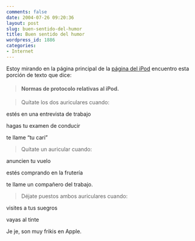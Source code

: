 ```yaml
---
comments: false
date: 2004-07-26 09:20:36
layout: post
slug: buen-sentido-del-humor
title: Buen sentido del humor
wordpress_id: 1886
categories:
- Internet
---
```


Estoy mirando en la página principal de la [página del iPod](http://store.apple.com/Apple/WebObjects/spainstore?family=iPod) encuentro esta porción de texto que dice:





> #### Normas de protocolo relativas al iPod.
> 
> 


> 
> Quítate los dos auriculares cuando:  

estés en una entrevista de trabajo  

hagas tu examen de conducir  

te llame “tu cari”
> 
> 


> 
> Quítate un auricular cuando:  

anuncien tu vuelo  

estés comprando en la frutería  

te llame un compañero del trabajo.
> 
> 


> 
> Déjate puestos ambos auriculares cuando:  

visites a tus suegros  

vayas al tinte





Je je, son muy frikis en Apple.




 
